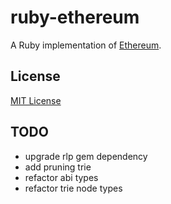 # ruby-ethereum

A Ruby implementation of [Ethereum](https://ethereum.org).

## License

[MIT License](LICENSE)

## TODO

* upgrade rlp gem dependency
* add pruning trie
* refactor abi types
* refactor trie node types
